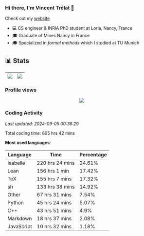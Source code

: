 ### Hi there, I'm Vincent Trélat 👋

Check out my [website](https://vtrelat.github.io)

-   💻 CS engineer & INRIA PhD student at Loria, Nancy, France
-   🎓 Graduate of Mines Nancy in France
-   🎓 Specialized in _formal methods_ which I studied at TU Munich

## 📊 **Stats**

| <img align="center" src="https://readme-stats.clckblog.space/api?username=VTrelat&show_icons=true&include_all_commits=true&theme=tokyonight&hide_border=true" /> | <img align="center" src="https://readme-stats.clckblog.space/api/top-langs/?username=VTrelat&layout=compact&theme=tokyonight&hide_border=true" /> |
| ---------------------------------------------------------------------------------------------------------------------------------------------------------------- | ------------------------------------------------------------------------------------------------------------------------------------------------- |

### Profile views

<p align="center">
 <img src="https://profile-counter.glitch.me/VTrelat/count.svg" />
</p>

<!--automations-->
### Coding Activity
_Last updated: 2024-09-05 00:36:29_

Total coding time: 895 hrs 42 mins

**Most used languages**:

| Language | Time | Percentage |
| ------------- | ------------- | ------------- |
| Isabelle | 220 hrs 24 mins | 24.61% |
| Lean | 156 hrs 1 min | 17.42% |
| TeX | 155 hrs 7 mins | 17.32% |
| sh | 133 hrs 38 mins | 14.92% |
| Other | 67 hrs 31 mins | 7.54% |
| Python | 45 hrs 24 mins | 5.07% |
| C++ | 43 hrs 51 mins | 4.9% |
| Markdown | 18 hrs 37 mins | 2.08% |
| JavaScript | 10 hrs 32 mins | 1.18% |

